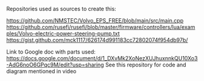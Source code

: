 Repositories used as sources to create this:

https://github.com/NMSTEC/Volvo_EPS_FREE/blob/main/src/main.cpp
https://github.com/rusefi/rusefi/blob/master/firmware/controllers/lua/examples/Volvo-electric-power-steering-pump.txt
https://gist.github.com/mck1117/626174d991183cc72802074f954db97b/

Link to Google doc with parts used: https://docs.google.com/document/d/1_DXvMk2XoNezXUJhuxnnkQU10Xo3-AdG6noO6GPqc9M/edit?usp=sharing
See this repository for code and diagram mentioned in video
